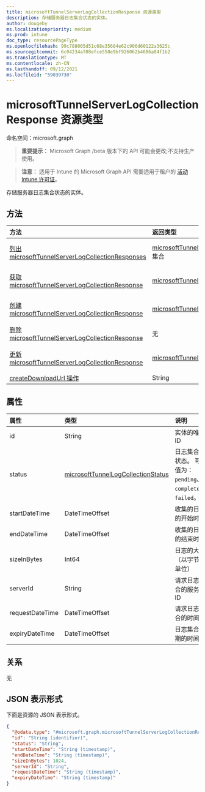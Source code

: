 ```yaml
---
title: microsoftTunnelServerLogCollectionResponse 资源类型
description: 存储服务器日志集合状态的实体。
author: dougeby
ms.localizationpriority: medium
ms.prod: intune
doc_type: resourcePageType
ms.openlocfilehash: 99c788005d51c68e35684e62c906d60122a3625c
ms.sourcegitcommit: 6c04234af08efce558e9bf926062b4686a84f1b2
ms.translationtype: MT
ms.contentlocale: zh-CN
ms.lasthandoff: 09/12/2021
ms.locfileid: "59039730"
---
```

# <a name="microsofttunnelserverlogcollectionresponse-resource-type"></a>microsoftTunnelServerLogCollectionResponse 资源类型

命名空间：microsoft.graph

> **重要提示：** Microsoft Graph /beta 版本下的 API 可能会更改;不支持生产使用。

> **注意：** 适用于 Intune 的 Microsoft Graph API 需要适用于租户的 [活动 Intune 许可证](https://go.microsoft.com/fwlink/?linkid=839381)。

存储服务器日志集合状态的实体。

## <a name="methods"></a>方法
|方法|返回类型|说明|
|:---|:---|:---|
|[列出 microsoftTunnelServerLogCollectionResponses](../api/intune-mstunnel-microsofttunnelserverlogcollectionresponse-list.md)|[microsoftTunnelServerLogCollectionResponse](../resources/intune-mstunnel-microsofttunnelserverlogcollectionresponse.md) 集合|列出 [microsoftTunnelServerLogCollectionResponse](../resources/intune-mstunnel-microsofttunnelserverlogcollectionresponse.md) 对象的属性和关系。|
|[获取 microsoftTunnelServerLogCollectionResponse](../api/intune-mstunnel-microsofttunnelserverlogcollectionresponse-get.md)|[microsoftTunnelServerLogCollectionResponse](../resources/intune-mstunnel-microsofttunnelserverlogcollectionresponse.md)|读取 [microsoftTunnelServerLogCollectionResponse](../resources/intune-mstunnel-microsofttunnelserverlogcollectionresponse.md) 对象的属性和关系。|
|[创建 microsoftTunnelServerLogCollectionResponse](../api/intune-mstunnel-microsofttunnelserverlogcollectionresponse-create.md)|[microsoftTunnelServerLogCollectionResponse](../resources/intune-mstunnel-microsofttunnelserverlogcollectionresponse.md)|创建新的 [microsoftTunnelServerLogCollectionResponse](../resources/intune-mstunnel-microsofttunnelserverlogcollectionresponse.md) 对象。|
|[删除 microsoftTunnelServerLogCollectionResponse](../api/intune-mstunnel-microsofttunnelserverlogcollectionresponse-delete.md)|无|删除 [microsoftTunnelServerLogCollectionResponse](../resources/intune-mstunnel-microsofttunnelserverlogcollectionresponse.md)。|
|[更新 microsoftTunnelServerLogCollectionResponse](../api/intune-mstunnel-microsofttunnelserverlogcollectionresponse-update.md)|[microsoftTunnelServerLogCollectionResponse](../resources/intune-mstunnel-microsofttunnelserverlogcollectionresponse.md)|更新 [microsoftTunnelServerLogCollectionResponse 对象](../resources/intune-mstunnel-microsofttunnelserverlogcollectionresponse.md) 的属性。|
|[createDownloadUrl 操作](../api/intune-mstunnel-microsofttunnelserverlogcollectionresponse-createdownloadurl.md)|String|尚未记录|

## <a name="properties"></a>属性
|属性|类型|说明|
|:---|:---|:---|
|id|String|实体的唯一 ID|
|status|[microsoftTunnelLogCollectionStatus](../resources/intune-mstunnel-microsofttunnellogcollectionstatus.md)|日志集合的状态。 可取值为：`pending`、`completed`、`failed`。|
|startDateTime|DateTimeOffset|收集的日志的开始时间 |
|endDateTime|DateTimeOffset|收集的日志的结束时间|
|sizeInBytes|Int64|日志的大小（以字节为单位）|
|serverId|String|请求日志集合的服务器 ID|
|requestDateTime|DateTimeOffset|请求日志集合的时间|
|expiryDateTime|DateTimeOffset|日志集合过期的时间|

## <a name="relationships"></a>关系
无

## <a name="json-representation"></a>JSON 表示形式
下面是资源的 JSON 表示形式。
<!-- {
  "blockType": "resource",
  "keyProperty": "id",
  "@odata.type": "microsoft.graph.microsoftTunnelServerLogCollectionResponse"
}
-->
``` json
{
  "@odata.type": "#microsoft.graph.microsoftTunnelServerLogCollectionResponse",
  "id": "String (identifier)",
  "status": "String",
  "startDateTime": "String (timestamp)",
  "endDateTime": "String (timestamp)",
  "sizeInBytes": 1024,
  "serverId": "String",
  "requestDateTime": "String (timestamp)",
  "expiryDateTime": "String (timestamp)"
}
```



